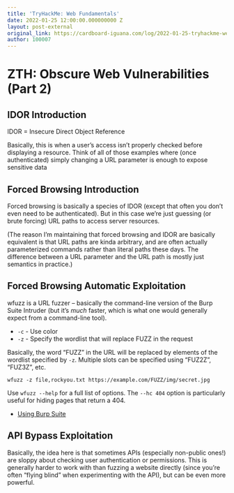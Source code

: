 ```yaml
---
title: 'TryHackMe: Web Fundamentals'
date: 2022-01-25 12:00:00.000000000 Z
layout: post-external
original_link: https://cardboard-iguana.com/log/2022-01-25-tryhackme-web-fundamentals.html
author: 100007
---
```


# ZTH: Obscure Web Vulnerabilities (Part 2)

## IDOR Introduction

IDOR = Insecure Direct Object Reference

Basically, this is when a user’s access isn’t properly checked before displaying a resource. Think of all of those examples where (once authenticated) simply changing a URL parameter is enough to expose sensitive data

## Forced Browsing Introduction

Forced browsing is basically a species of IDOR (except that often you don’t even need to be authenticated). But in this case we’re just guessing (or brute forcing) URL paths to access server resources.

(The reason I’m maintaining that forced browsing and IDOR are basically equivalent is that URL paths are kinda arbitrary, and are often actually parameterized commands rather than literal paths these days. The difference between a URL parameter and the URL path is mostly just semantics in practice.)

## Forced Browsing Automatic Exploitation

wfuzz is a URL fuzzer – basically the command-line version of the Burp Suite Intruder (but it’s _much_ faster, which is what one would generally expect from a command-line tool).

- `-c` - Use color
- `-z` - Specify the wordlist that will replace FUZZ in the request

Basically, the word “FUZZ” in the URL will be replaced by elements of the wordlist specified by `-z`. Multiple slots can be specified using “FUZ2Z”, “FUZ3Z”, etc.

```
wfuzz -z file,rockyou.txt https://example.com/FUZZ/img/secret.jpg
```

Use `wfuzz --help` for a full list of options. The `--hc 404` option is particularly useful for hiding pages that return a 404.

- [Using Burp Suite](https://cardboard-iguana.com/notes/burp-suite.html)

## API Bypass Exploitation

Basically, the idea here is that sometimes APIs (especially non-public ones!) are sloppy about checking user authentication or permissions. This is generally harder to work with than fuzzing a website directly (since you’re often “flying blind” when experimenting with the API), but can be even more powerful.

